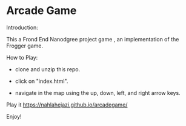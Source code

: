 # Arcade Game

Introduction:

This a Frond End Nanodgree project game , an implementation of the Frogger game. 

How to Play:

- clone and unzip this repo.

- click on "index.html".

- navigate in the map using the up, down, left, and right arrow keys.


Play it https://nahlahejazi.github.io/arcadegame/ 

Enjoy!
